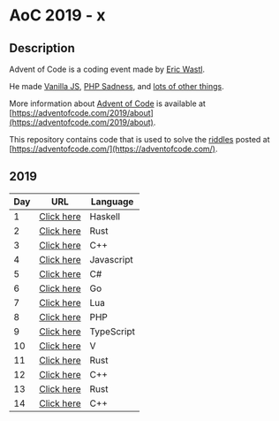# AoC 2019 - x

## Description
Advent of Code is a coding event made by [Eric Wastl](http://was.tl/).

He made [Vanilla JS](http://vanilla-js.com/), [PHP Sadness](http://phpsadness.com/), and [lots of other things](http://was.tl/projects/).

More information about [Advent of Code](https://adventofcode.com/2019/about) is available at [https://adventofcode.com/2019/about](https://adventofcode.com/2019/about).

This repository contains code that is used to solve the [riddles](https://adventofcode.com/) posted at [https://adventofcode.com/](https://adventofcode.com/).

## 2019
| Day | URL                                                                               | Language   |
|-----|-----------------------------------------------------------------------------------|------------|
| 1   | [Click here](https://github.com/AmyrAhmady/advent-of-code/tree/master/2019/day01) | Haskell    |
| 2   | [Click here](https://github.com/AmyrAhmady/advent-of-code/tree/master/2019/day02) | Rust       |
| 3   | [Click here](https://github.com/AmyrAhmady/advent-of-code/tree/master/2019/day03) | C++        |
| 4   | [Click here](https://github.com/AmyrAhmady/advent-of-code/tree/master/2019/day04) | Javascript |
| 5   | [Click here](https://github.com/AmyrAhmady/advent-of-code/tree/master/2019/day05) | C#         |
| 6   | [Click here](https://github.com/AmyrAhmady/advent-of-code/tree/master/2019/day06) | Go         |
| 7   | [Click here](https://github.com/AmyrAhmady/advent-of-code/tree/master/2019/day07) | Lua        |
| 8   | [Click here](https://github.com/AmyrAhmady/advent-of-code/tree/master/2019/day08) | PHP        |
| 9   | [Click here](https://github.com/AmyrAhmady/advent-of-code/tree/master/2019/day09) | TypeScript |
| 10  | [Click here](https://github.com/AmyrAhmady/advent-of-code/tree/master/2019/day10) | V          |
| 11  | [Click here](https://github.com/AmyrAhmady/advent-of-code/tree/master/2019/day11) | Rust       |
| 12  | [Click here](https://github.com/AmyrAhmady/advent-of-code/tree/master/2019/day12) | C++        |
| 13  | [Click here](https://github.com/AmyrAhmady/advent-of-code/tree/master/2019/day13) | Rust       |
| 14  | [Click here](https://github.com/AmyrAhmady/advent-of-code/tree/master/2019/day14) | C++        |